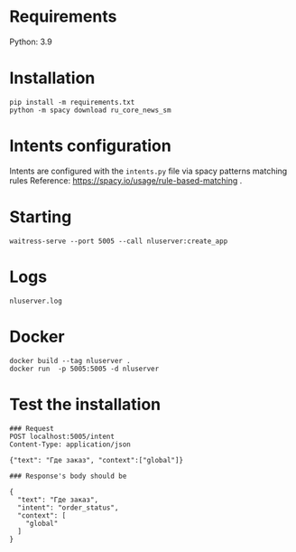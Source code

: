 # Requirements 
Python: 3.9 


# Installation 
```
pip install -m requirements.txt
python -m spacy download ru_core_news_sm
```

# Intents configuration

Intents are configured with the ```intents.py``` file via spacy patterns matching rules 
Reference: https://spacy.io/usage/rule-based-matching . 

# Starting
 
```
waitress-serve --port 5005 --call nluserver:create_app

```

# Logs
```
nluserver.log
```

# Docker 
```
docker build --tag nluserver .
docker run  -p 5005:5005 -d nluserver
```

# Test the installation
```
### Request 
POST localhost:5005/intent
Content-Type: application/json

{"text": "Где заказ", "context":["global"]}

### Response's body should be

{
  "text": "Где заказ",
  "intent": "order_status",
  "context": [
    "global"
  ]
}

```


 
 
